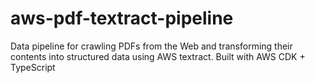 # aws-pdf-textract-pipeline

Data pipeline for crawling PDFs from the Web and transforming their contents into structured data using AWS textract. Built with AWS CDK + TypeScript
